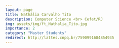 ```yaml
---
layout: page
title: Nathália Carvalho Tito
description: Computer Science <br> Cefet/RJ
img: assets/img/ft_Nathalia_Tito.jpg
importance: 2
category: "Master Students"
redirect: http://lattes.cnpq.br/7590991684854935
---
```

